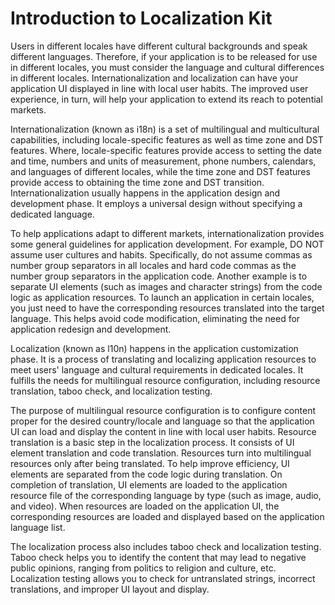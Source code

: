 # Introduction to Localization Kit


Users in different locales have different cultural backgrounds and speak different languages. Therefore, if your application is to be released for use in different locales, you must consider the language and cultural differences in different locales. Internationalization and localization can have your application UI displayed in line with local user habits. The improved user experience, in turn, will help your application to extend its reach to potential markets.


Internationalization (known as i18n) is a set of multilingual and multicultural capabilities, including locale-specific features as well as time zone and DST features. Where, locale-specific features provide access to setting the date and time, numbers and units of measurement, phone numbers, calendars, and languages of different locales, while the time zone and DST features provide access to obtaining the time zone and DST transition. Internationalization usually happens in the application design and development phase. It employs a universal design without specifying a dedicated language.


To help applications adapt to different markets, internationalization provides some general guidelines for application development. For example, DO NOT assume user cultures and habits. Specifically, do not assume commas as number group separators in all locales and hard code commas as the number group separators in the application code. Another example is to separate UI elements (such as images and character strings) from the code logic as application resources. To launch an application in certain locales, you just need to have the corresponding resources translated into the target language. This helps avoid code modification, eliminating the need for application redesign and development.


Localization (known as l10n) happens in the application customization phase. It is a process of translating and localizing application resources to meet users' language and cultural requirements in dedicated locales. It fulfills the needs for multilingual resource configuration, including resource translation, taboo check, and localization testing.


The purpose of multilingual resource configuration is to configure content proper for the desired country/locale and language so that the application UI can load and display the content in line with local user habits. Resource translation is a basic step in the localization process. It consists of UI element translation and code translation. Resources turn into multilingual resources only after being translated. To help improve efficiency, UI elements are separated from the code logic during translation. On completion of translation, UI elements are loaded to the application resource file of the corresponding language by type (such as image, audio, and video). When resources are loaded on the application UI, the corresponding resources are loaded and displayed based on the application language list.


The localization process also includes taboo check and localization testing. Taboo check helps you to identify the content that may lead to negative public opinions, ranging from politics to religion and culture, etc. Localization testing allows you to check for untranslated strings, incorrect translations, and improper UI layout and display.
